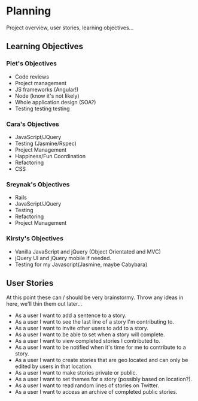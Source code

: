 Planning  
========
Project overview, user stories, learning objectives...  

Learning Objectives  
-------------------

### Piet's Objectives  
  * Code reviews
  * Project management
  * JS frameworks (Angular!)
  * Node (know it's not likely)
  * Whole application design (SOA?)
  * Testing testing testing

### Cara's Objectives
  * JavaScript/JQuery
  * Testing (Jasmine/Rspec)
  * Project Management
  * Happiness/Fun Coordination
  * Refactoring
  * CSS
  
### Sreynak's Objectives
  * Rails
  * JavaScript/JQuery
  * Testing
  * Refactoring
  * Project Management
  
### Kirsty's Objectives
  * Vanilla JavaScript and jQuery (Object Orientated and MVC)
  * jQuery UI and jQuery mobile if needed.
  * Testing for my Javascript(Jasmine, maybe Cabybara)

User Stories  
------------  
At this point these can / should be very brainstormy. Throw any ideas in here, we'll thin them out later...

 * As a user I want to add a sentence to a story. 
 * As a user I want to see the last line of a story I'm contributing to.
 * As a user I want to invite other users to add to a story.
 * As a user I want to be able to set when a story will complete.
 * As a user I want to view completed stories I contributed to.
 * As a user I want to be notified when it's time for me to contribute to a story.
 * As a user I want to create stories that are geo located and can only be edited by users in that location.
 * As a user I want to make stories private or public.
 * As a user I want to set themes for a story (possibly based on location?).
 * As a user I want to read random lines of stories on Twitter.
 * As a user I want to access an archive of completed public stories.


